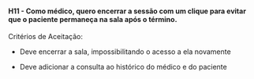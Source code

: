 #### H11 - Como médico, quero encerrar a sessão com um clique para evitar que o paciente permaneça na sala após o término.

Critérios de Aceitação:

- Deve encerrar a sala, impossibilitando o acesso a ela novamente
 
- Deve adicionar a consulta ao  histórico do médico e do paciente